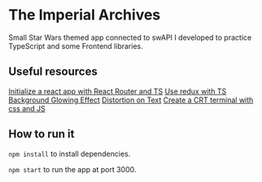 # The Imperial Archives

Small Star Wars themed app connected to swAPI I developed to practice TypeScript and some Frontend libraries.

## Useful resources
[Initialize a react app with React Router and TS](https://youtu.be/J6jzDfHoj-Y)
[Use redux with TS](https://blog.usejournal.com/using-react-with-redux-and-typescript-c7ec48c211f6)
[Background Glowing Effect](https://codepen.io/bennettfeely/pen/BzGVkA?editors=1100)
[Distortion on Text](https://codepen.io/cvan/pen/Zarmry)
[Create a CRT terminal with css and JS](https://dev.to/ekeijl/retro-crt-terminal-screen-in-css-js-4afh)

## How to run it

```npm install``` to install dependencies.

```npm start``` to run the app at port 3000.
